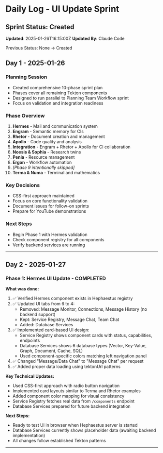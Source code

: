 # Daily Log - UI Update Sprint

## Sprint Status: Created
**Updated**: 2025-01-26T16:15:00Z
**Updated By**: Claude Code

Previous Status: None → Created

## Day 1 - 2025-01-26

### Planning Session
- Created comprehensive 10-phase sprint plan
- Phases cover all remaining Tekton components
- Designed to run parallel to Planning Team Workflow sprint
- Focus on validation and integration readiness

### Phase Overview
1. **Hermes** - Mail and communication system
2. **Engram** - Semantic memory for CIs
3. **Rhetor** - Document creation and management
4. **Apollo** - Code quality and analysis
5. **Integration** - Engram + Rhetor + Apollo for CI collaboration
6. **Noesis & Sophia** - Research twins
7. **Penia** - Resource management
8. **Ergon** - Workflow automation
9. *[Phase 9 intentionally skipped]*
10. **Terma & Numa** - Terminal and mathematics

### Key Decisions
- CSS-first approach maintained
- Focus on core functionality validation
- Document issues for follow-on sprints
- Prepare for YouTube demonstrations

### Next Steps
- Begin Phase 1 with Hermes validation
- Check component registry for all components
- Verify backend services are running

---

## Day 2 - 2025-01-27

### Phase 1: Hermes UI Update - COMPLETED

**What was done:**
1. ✅ Verified Hermes component exists in Hephaestus registry
2. ✅ Updated UI tabs from 6 to 4:
   - Removed: Message Monitor, Connections, Message History (no backend support)
   - Kept: Service Registry, Message Chat, Team Chat
   - Added: Database Services
3. ✅ Implemented card-based UI design:
   - Service Registry shows component cards with status, capabilities, endpoints
   - Database Services shows 6 database types (Vector, Key-Value, Graph, Document, Cache, SQL)
   - Used component-specific colors matching left navigation panel
4. ✅ Changed "Message/Data Chat" to "Message Chat" per request
5. ✅ Added proper data loading using tektonUrl patterns

**Key Technical Updates:**
- Used CSS-first approach with radio button navigation
- Implemented card layouts similar to Terma and Rhetor examples
- Added component color mapping for visual consistency
- Service Registry fetches real data from `/components` endpoint
- Database Services prepared for future backend integration

**Next Steps:**
- Ready to test UI in browser when Hephaestus server is started
- Database Services currently shows placeholder data (awaiting backend implementation)
- All changes follow established Tekton patterns

---